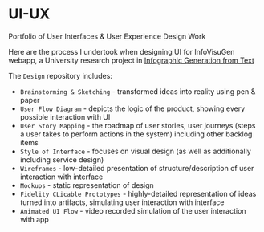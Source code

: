 # UI-UX
Portfolio of User Interfaces &amp; User Experience Design Work

Here are the process I undertook when designing UI for InfoVisuGen webapp, a University research project in [Infographic Generation from Text](https://github.com/xx-m-h-u-xx/Generating-Infographics-from-Text/tree/main/Documentation/Design)

The `Design` repository includes:
  * `Brainstorming & Sketching` - transformed ideas into reality using pen & paper
  * `User Flow Diagram` - depicts the logic of the product, showing every possible interaction with UI
  * `User Story Mapping` - the roadmap of user stories, user journeys (steps a user takes to perform actions in the system) including other backlog items
  * `Style of Interface` - focuses on visual design (as well as additionally including service design)
  * `Wireframes` - low-detailed presentation of structure/description of user interaction with interface
  * `Mockups` - static representation of design
  * `Fidelity CLicable Prototypes` - highly-detailed representation of ideas turned into artifacts, simulating user interaction with interface
  * `Animated UI Flow` - video recorded simulation of the user interaction with app

